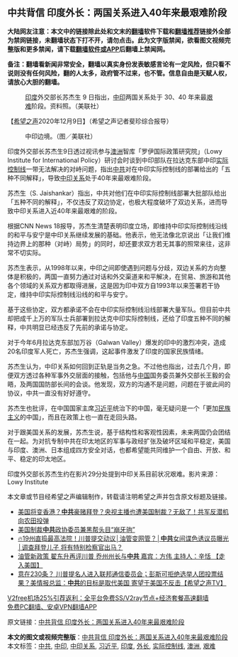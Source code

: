  <h2>中共背信 印度外长：两国关系进入40年来最艰难阶段</h2> <p class="notice"><b>大陆网友注意：本文中的链接除此处和文末的<a href="https://github.com/bannedbook/fanqiang" >翻墙</a>软件下载和<a href="https://github.com/killgcd/justmysocks/blob/master/README.md">翻墙推荐</a>链接外全部为禁网链接，未翻墙状态下打不开，请勿点击。此为文字版禁闻，欲看图文视频完整版和更多禁闻，请下载<a href="https://github.com/bannedbook/fanqiang">翻墙软件或APP</a>后翻墙上禁闻网。</p><p>备注：翻墙看新闻非常安全，翻墙以真实身份发表敏感言论有一定风险，但只看不说则没有任何风险，翻的人太多，政府管不过来，也不管。信息自由是天赋人权，请放心大胆的翻墙。</b></p>  <div class="entry"> <figure><figcaption><a href="https://www.bannedbook.org/bnews/tag/%e5%8d%b0%e5%ba%a6/" class="st_tag internal_tag" rel="tag" title="标签 印度 下的日志">印度</a>外交部长苏杰生 9 日指出，<a href="https://www.bannedbook.org/bnews/tag/%E4%B8%AD%E5%8D%B0/" class="st_tag internal_tag" rel="tag" title="标签 中印 下的日志">中印</a>两国关系处于 30、40 年来最<a href="https://www.bannedbook.org/bnews/tag/%E8%89%B0%E9%9A%BE/" class="st_tag internal_tag" rel="tag" title="标签 艰难 下的日志">艰难</a>阶段。资料照。（美联社）</figcaption></figure> <p>【<span class='wp_keywordlink_affiliate'><a href="https://www.soundofhope.org" title="希望之声" target="_blank">希望之声</a></span>2020年12月9日】（希望之声记者斐珍综合报导）</p> <figure><figcaption>中印边境。（图／美联社）</figcaption></figure> <p>印度外交部长苏杰生9日透过视讯参与<a href="https://www.bannedbook.org/bnews/tag/%e6%be%b3%e6%b4%b2/" class="st_tag internal_tag" rel="tag" title="标签 澳洲 下的日志">澳洲</a>智库「罗伊国际政策研究院」（Lowy Institute for International Policy）研讨会时谈到中印部队在拉达克东部中印<a href="https://www.bannedbook.org/bnews/tag/%E5%AE%9E%E9%99%85%E6%8E%A7%E5%88%B6%E7%BA%BF/" class="st_tag internal_tag" rel="tag" title="标签 实际控制线 下的日志">实际控制线</a>一带无法解决的对峙问题，指出<a href="https://www.bannedbook.org/bnews/tag/%e4%b8%ad%e5%85%b1/" class="st_tag internal_tag" rel="tag" title="标签 中共 下的日志">中共</a>对在中印实际控制线的部署给出的「五种不同解释」，导致<a href="https://www.bannedbook.org/bnews/tag/%E4%B8%AD%E5%8D%B0%E5%85%B3%E7%B3%BB/" class="st_tag internal_tag" rel="tag" title="标签 中印关系 下的日志">中印关系</a>处于40年来最艰难阶段。</p> <p>苏杰生（S. Jaishankar）指出，中共对他们在中印实际控制线部署大批部队给出「五种不同的解释」，不仅违反了双边协定，也极大程度破坏了双边关系，进而导致中印关系进入近40年来最艰难的阶段。</p>  <p>根据CNN News 18报导，苏杰生清楚表明印度立场，即维持中印实际控制线沿线的和平与安宁是中印关系继续发展的基础。他表示，他无法像北京说出「让我们维持边界上的那种（对峙）局势」的同时，却还要求双方若无其事的照常来往，这非常不切实际。</p> <p>苏杰生表示，从1998年以来，中印之间即使遇到问题与分歧，双边关系的方向整体是积极的，两国一直努力通过对话和外交渠道来和平解决，在贸易、旅游和其他各个领域的关系双方都取得进展，这是因为印中双方自1993年以来签署若干协定，维持中印实际控制线沿线的和平与安宁。</p> <p>基于这些协定，双方都承诺不会在中印实际控制线沿线部署大量军队。但目前中共却把成千上万的军队士兵部署到拉达克中印实际控制线，还给了印度五种不同的解释，中共明显已经违反了先前的承诺与协定。</p>  <p>对于今年6月拉达克东部加万谷（Galwan Valley）爆发的印中的激烈冲突，造成20名印度军人死亡，苏杰生强调，这起事件激发了印度的国家民族情绪。</p> <p>苏杰生认为，中印关系如何回到正轨是当务之急。不过他也指出，过去几个月，即便双方透过各种军事外交层面的接触，包括他与<span class='wp_keywordlink_affiliate'><a href="https://www.bannedbook.org/" title="中国" target="_blank">中国</a></span>国务委员兼外交部长王毅的会晤，及两国国防部长间的会谈。他发现，双方的沟通不是问题，问题在于彼此间的协议，中共一直没有好好遵守。</p> <p>苏杰生也批评，在中国国家主席<a href="https://www.bannedbook.org/bnews/tag/%e4%b9%a0%e8%bf%91%e5%b9%b3/" class="st_tag internal_tag" rel="tag" title="标签 习近平 下的日志">习近平</a>统治下的中国，毫无疑问是一个「更加<span class='wp_keywordlink'><a href="https://www.bannedbook.org/forum11/topic333.html" title="禁片：民族主义和三座大山" target="_blank">民族主义</a></span>的中国」，而且在政策上也一直在走回头路。</p>  <p>对于跟美国关系的发展，苏杰生说，基于结构性和客观性因素，未来两国仍会团结在一起。为对抗专制中共在印太地区的军事与政经扩张及破坏区域和平稳定，美国与印度、澳洲、日本组成四方安全对话，也都希望能共同维护一个自由、开放、和平、稳定的印太地区。</p> <p></p> <p>印度外交部长苏杰生约在影片29分处提到中印关系目前状况艰难。影片来源：Lowy Institute </p>  <p>本文章或节目经希望之声编辑制作，转载请注明希望之声并包含原文标题及链接。</p> <ul class='op-related-articles' title='相关阅读'> <li><a href='https://www.bannedbook.org/bnews/cbnews/20201210/1445239.html' target='_blank'>美国将变香港？<b>中共</b>豪赌拜登？央视主播也遭美国制裁？无敌了！共军反潜机向农田投弹</a></li> <li><a href='https://www.bannedbook.org/bnews/cbnews/20201210/1445237.html' target='_blank'>美国制裁<b>中共</b>政协委员兼黑帮头目“崩牙驹”</a></li> <li><a href='https://www.bannedbook.org/bnews/bannedvideo/20201210/1445236.html' target='_blank'>🔥19州直捣最高法院！川普提交动议│油管变网管？│<b>中共</b>女间谍色诱议员曝光│调查拜登儿子 将有特别检察官出马？</a></li> <li><a href='https://www.bannedbook.org/bnews/bannedvideo/20201210/1445234.html' target='_blank'>油管新政策 翟东升再评川普 乔州州长与<b>中共</b>  嘉宾：方伟  主持人：辛恬 【走入美国】</a></li> <li><a href='https://www.bannedbook.org/bnews/cbnews/20201210/1445222.html' target='_blank'>意在230条？ 川普提名人进入联邦通信委员会；彭斯可拒绝选举人团投票结果？美情报总监：<b>中共</b>的目标是取代美国 寄望于美国不反击【希望之声TV】</a></li> </ul> <p class="texttj"> <a href="https://www.bannedbook.org/forum23/topic22702.html" target="_blank">V2free机场25%引荐返利：全平台免费SS/V2ray节点+经济套餐高速翻墙</a><br/> <a href="https://github.com/bannedbook/fanqiang/wiki/%E7%A6%81%E9%97%BB%E7%BD%91%E5%AE%89%E5%8D%93%E7%BF%BB%E5%A2%99%E6%96%B0%E9%97%BBAPP" target="_blank">免费PC翻墙、安卓VPN翻墙APP</a></p><p>原文链接：<a class="src_link"  href="https://www.soundofhope.org/post/452032" target="_blank">中共背信 印度外长：两国关系进入40年来最艰难阶段</a></p><a name='sharetosocial'></a>       <div><b>本文的图文或视频完整版</b>：<a href='https://www.bannedbook.org/bnews/comments/20201210/1445240.html'>中共背信 印度外长：两国关系进入40年来最艰难阶段</a></div>  </div><!--END ENTRY--> <div class="postfooter"> <div>本文标签：<a href="https://www.bannedbook.org/bnews/tag/%e4%b8%ad%e5%85%b1/" rel="tag">中共</a>, <a href="https://www.bannedbook.org/bnews/tag/%E4%B8%AD%E5%8D%B0/" rel="tag">中印</a>, <a href="https://www.bannedbook.org/bnews/tag/%E4%B8%AD%E5%8D%B0%E5%85%B3%E7%B3%BB/" rel="tag">中印关系</a>, <a href="https://www.bannedbook.org/bnews/tag/%e4%b9%a0%e8%bf%91%e5%b9%b3/" rel="tag">习近平</a>, <a href="https://www.bannedbook.org/bnews/tag/%e5%8d%b0%e5%ba%a6/" rel="tag">印度</a>, <a href="https://www.bannedbook.org/bnews/tag/%E5%A4%96%E9%95%BF/" rel="tag">外长</a>, <a href="https://www.bannedbook.org/bnews/tag/%E5%AE%9E%E9%99%85%E6%8E%A7%E5%88%B6%E7%BA%BF/" rel="tag">实际控制线</a>, <a href="https://www.bannedbook.org/bnews/tag/%e6%be%b3%e6%b4%b2/" rel="tag">澳洲</a>, <a href="https://www.bannedbook.org/bnews/tag/%E8%89%B0%E9%9A%BE/" rel="tag">艰难</a></div>  </div><!--END POSTFOOTER--> 